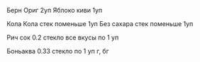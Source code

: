 Берн
Ориг 2уп
Яблоко киви 1уп

Кола
Кола стек поменьше 1уп
Без сахара стек поменьше 1уп

Рич сок
0.2 стекло все вкусы по 1 уп

Боньаква
0.33 стекло по 1 уп г, бг